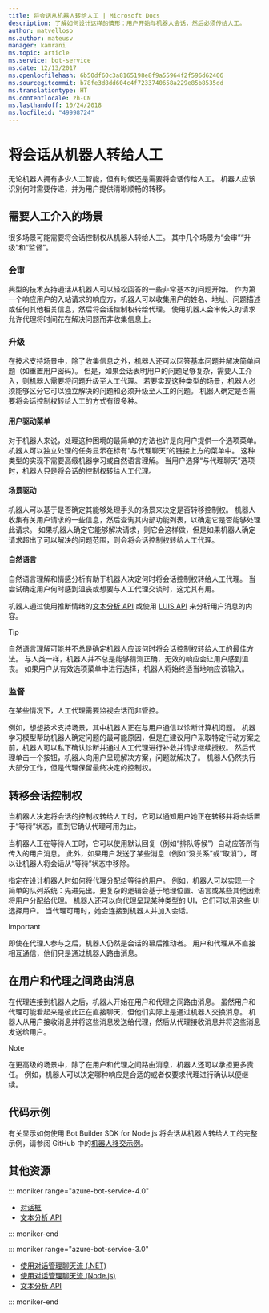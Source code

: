 ```yaml
---
title: 将会话从机器人转给人工 | Microsoft Docs
description: 了解如何设计这样的情形：用户开始与机器人会话，然后必须传给人工。
author: matvelloso
ms.author: mateusv
manager: kamrani
ms.topic: article
ms.service: bot-service
ms.date: 12/13/2017
ms.openlocfilehash: 6b50df60c3a8165198e8f9a55964f2f596d62406
ms.sourcegitcommit: b78fe3d8dd604c4f7233740658a229e85b8535dd
ms.translationtype: HT
ms.contentlocale: zh-CN
ms.lasthandoff: 10/24/2018
ms.locfileid: "49998724"
---
```

# <a name="transition-conversations-from-bot-to-human"></a>将会话从机器人转给人工

无论机器人拥有多少人工智能，但有时候还是需要将会话传给人工。 机器人应该识别何时需要传递，并为用户提供清晰顺畅的转移。

## <a name="scenarios-that-require-human-involvement"></a>需要人工介入的场景

很多场景可能需要将会话控制权从机器人转给人工。 其中几个场景为“会审”“升级”和“监督”。 

### <a name="triage"></a>会审

典型的技术支持通话从机器人可以轻松回答的一些非常基本的问题开始。 作为第一个响应用户的入站请求的响应方，机器人可以收集用户的姓名、地址、问题描述或任何其他相关信息，然后将会话控制权转给代理。 使用机器人会审传入的请求允许代理将时间花在解决问题而非收集信息上。

### <a name="escalation"></a>升级

在技术支持场景中，除了收集信息之外，机器人还可以回答基本问题并解决简单问题（如重置用户密码）。 但是，如果会话表明用户的问题足够复杂，需要人工介入，则机器人需要将问题升级至人工代理。 若要实现这种类型的场景，机器人必须能够区分它可以独立解决的问题和必须升级至人工的问题。 机器人确定是否需要将会话控制权转给人工的方式有很多种。 

#### <a name="user-driven-menus"></a>用户驱动菜单

对于机器人来说，处理这种困境的最简单的方法也许是向用户提供一个选项菜单。 机器人可以独立处理的任务显示在标有“与代理聊天”的链接上方的菜单中。 这种类型的实现不需要高级机器学习或自然语言理解。 当用户选择“与代理聊天”选项时，机器人只是将会话的控制权转给人工代理。 

#### <a name="scenario-driven"></a>场景驱动

机器人可以基于是否确定其能够处理手头的场景来决定是否转移控制权。 机器人收集有关用户请求的一些信息，然后查询其内部功能列表，以确定它是否能够处理此请求。 如果机器人确定它能够解决请求，则它会这样做，但是如果机器人确定请求超出了可以解决的问题范围，则会将会话控制权转给人工代理。

#### <a name="natural-language"></a>自然语言

自然语言理解和情感分析有助于机器人决定何时将会话控制权转给人工代理。 当尝试确定用户何时感到沮丧或想要与人工代理交谈时，这尤其有用。 
 
机器人通过使用推断情绪的<a href="https://www.microsoft.com/cognitive-services/en-us/text-analytics-api" target="blank">文本分析 API</a> 或使用 <a href="https://www.luis.ai" target="_blank">LUIS API</a> 来分析用户消息的内容。 


> [!TIP]
> 自然语言理解可能并不总是确定机器人应该何时将会话控制权转给人工的最佳方法。 与人类一样，机器人并不总是能够猜测正确，无效的响应会让用户感到沮丧。 如果用户从有效选项菜单中进行选择，机器人将始终适当地响应该输入。 

### <a name="supervision"></a>监督

在某些情况下，人工代理需要监视会话而非管控。

例如，想想技术支持场景，其中机器人正在与用户通信以诊断计算机问题。 机器学习模型帮助机器人确定问题的最可能原因，但是在建议用户采取特定行动方案之前，机器人可以私下确认诊断并通过人工代理进行补救并请求继续授权。 然后代理单击一个按钮，机器人向用户呈现解决方案，问题就解决了。 机器人仍然执行大部分工作，但是代理保留最终决定的控制权。 

## <a name="transitioning-control-of-the-conversation"></a>转移会话控制权 

当机器人决定将会话的控制权转给人工时，它可以通知用户她正在转移并将会话置于“等待”状态，直到它确认代理可用为止。 

当机器人正在等待人工时，它可以使用默认回复（例如“排队等候”）自动应答所有传入的用户消息。 此外，如果用户发送了某些消息（例如“没关系”或“取消”），可以让机器人将会话从“等待”状态中移除。

指定在设计机器人时如何将代理分配给等待的用户。 例如，机器人可以实现一个简单的队列系统：先进先出。更复杂的逻辑会基于地理位置、语言或某些其他因素将用户分配给代理。 机器人还可以向代理呈现某种类型的 UI，它们可以用这些 UI 选择用户。 当代理可用时，她会连接到机器人并加入会话。

> [!IMPORTANT]
> 即使在代理人参与之后，机器人仍然是会话的幕后推动者。 用户和代理从不直接相互通信，他们只是通过机器人路由消息。 

## <a name="routing-messages-between-user-and-agent"></a>在用户和代理之间路由消息

在代理连接到机器人之后，机器人开始在用户和代理之间路由消息。 虽然用户和代理可能看起来是彼此正在直接聊天，但他们实际上是通过机器人交换消息。 机器人从用户接收消息并将这些消息发送给代理，然后从代理接收消息并将这些消息发送给用户。 

> [!NOTE]
> 在更高级的场景中，除了在用户和代理之间路由消息，机器人还可以承担更多责任。 例如，机器人可以决定哪种响应是合适的或者仅要求代理进行确认以便继续。

## <a name="sample-code"></a>代码示例

有关显示如何使用 Bot Builder SDK for Node.js 将会话从机器人转给人工的完整示例，请参阅 GitHub 中的<a href="https://github.com/palindromed/Bot-HandOff" target="_blank">机器人移交示例</a>。

## <a name="additional-resources"></a>其他资源

::: moniker range="azure-bot-service-4.0"

- [对话框](v4sdk/bot-builder-dialog-manage-conversation-flow.md)
- <a href="https://www.microsoft.com/cognitive-services/en-us/text-analytics-api" target="blank">文本分析 API</a>

::: moniker-end

::: moniker range="azure-bot-service-3.0"

- [使用对话管理聊天流 (.NET)](~/dotnet/bot-builder-dotnet-manage-conversation-flow.md)
- [使用对话管理聊天流 (Node.js)](~/nodejs/bot-builder-nodejs-manage-conversation-flow.md)
- <a href="https://www.microsoft.com/cognitive-services/en-us/text-analytics-api" target="blank">文本分析 API</a>


::: moniker-end

